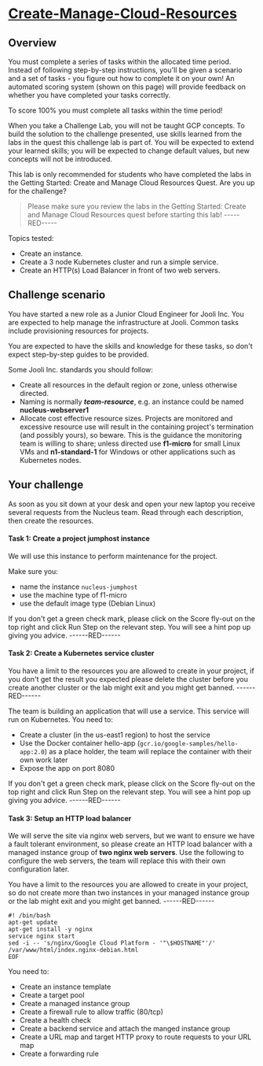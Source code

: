 # [Create-Manage-Cloud-Resources](https://google.qwiklabs.com/focuses/10258?parent=catalog)

## Overview
You must complete a series of tasks within the allocated time period. Instead of following step-by-step instructions, you'll be given a scenario and a set of tasks - you figure out how to complete it on your own! An automated scoring system (shown on this page) will provide feedback on whether you have completed your tasks correctly.

To score 100% you must complete all tasks within the time period!

When you take a Challenge Lab, you will not be taught GCP concepts. To build the solution to the challenge presented, use skills learned from the labs in the quest this challenge lab is part of. You will be expected to extend your learned skills; you will be expected to change default values, but new concepts will not be introduced.

This lab is only recommended for students who have completed the labs in the Getting Started: Create and Manage Cloud Resources Quest. Are you up for the challenge?

> Please make sure you review the labs in the Getting Started: Create and Manage Cloud Resources quest before starting this lab! -----RED-----

Topics tested:

- Create an instance.
- Create a 3 node Kubernetes cluster and run a simple service.
- Create an HTTP(s) Load Balancer in front of two web servers.

## Challenge scenario
You have started a new role as a Junior Cloud Engineer for Jooli Inc. You are expected to help manage the infrastructure at Jooli. Common tasks include provisioning resources for projects.

You are expected to have the skills and knowledge for these tasks, so don't expect step-by-step guides to be provided.

Some Jooli Inc. standards you should follow:

- Create all resources in the default region or zone, unless otherwise directed.
- Naming is normally ___team-resource___, e.g. an instance could be named __nucleus-webserver1__
- Allocate cost effective resource sizes. Projects are monitored and excessive resource use will result in the containing project's termination (and possibly yours), so beware. This is the guidance the monitoring team is willing to share; unless directed use __f1-micro__ for small Linux VMs and __n1-standard-1__ for Windows or other applications such as Kubernetes nodes.

## Your challenge
As soon as you sit down at your desk and open your new laptop you receive several requests from the Nucleus team. Read through each description, then create the resources.

#### Task 1: Create a project jumphost instance
We will use this instance to perform maintenance for the project.

Make sure you:

- name the instance `nucleus-jumphost`
- use the machine type of f1-micro
- use the default image type (Debian Linux)

If you don't get a green check mark, please click on the Score fly-out on the top right and click Run Step on the relevant step. You will see a hint pop up giving you advice. ------RED------

#### Task 2: Create a Kubernetes service cluster

You have a limit to the resources you are allowed to create in your project, if you don't get the result you expected please delete the cluster before you create another cluster or the lab might exit and you might get banned. ------RED------

The team is building an application that will use a service. This service will run on Kubernetes. You need to:

- Create a cluster (in the us-east1 region) to host the service
- Use the Docker container hello-app (`gcr.io/google-samples/hello-app:2.0`) as a place holder, the team will replace the container with their own work later
- Expose the app on port 8080

If you don't get a green check mark, please click on the Score fly-out on the top right and click Run Step on the relevant step. You will see a hint pop up giving you advice. ------RED------

#### Task 3: Setup an HTTP load balancer
We will serve the site via nginx web servers, but we want to ensure we have a fault tolerant environment, so please create an HTTP load balancer with a managed instance group of __two nginx web servers__. Use the following to configure the web servers, the team will replace this with their own configuration later.

You have a limit to the resources you are allowed to create in your project, so do not create more than two instances in your managed instance group or the lab might exit and you might get banned. ------RED------

``` cat << EOF > startup.sh
#! /bin/bash
apt-get update
apt-get install -y nginx
service nginx start
sed -i -- 's/nginx/Google Cloud Platform - '"\$HOSTNAME"'/' /var/www/html/index.nginx-debian.html
EOF 
```

You need to:

- Create an instance template
- Create a target pool
- Create a managed instance group
- Create a firewall rule to allow traffic (80/tcp)
- Create a health check
- Create a backend service and attach the manged instance group
- Create a URL map and target HTTP proxy to route requests to your URL map
- Create a forwarding rule
